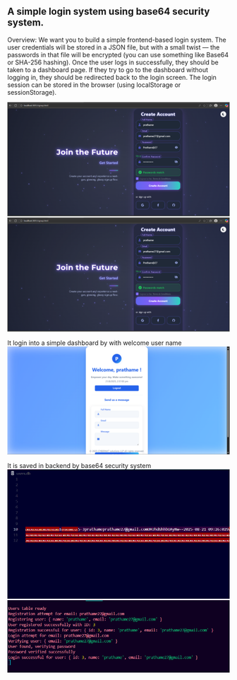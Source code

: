 <h2>A simple login system using base64 security system.</h2>

Overview:
We want you to build a simple frontend-based login system. The user credentials will be stored in a JSON file, but with a small twist — the passwords in that file will be encrypted (you can use something like Base64 or SHA-256 hashing).
Once the user logs in successfully, they should be taken to a dashboard page. If they try to go to the dashboard without logging in, they should be redirected back to the login screen. The login session can be stored in the browser (using localStorage or sessionStorage).

![alt text](./images/image.png)
![alt text](./images/image-1.png)

It login into a simple dashboard by with welcome user name 
![alt text](./images/image-2.png)

It is saved in backend by base64 security system
![alt text](./images/image-3.png)
![alt text](./images/image-4.png)
